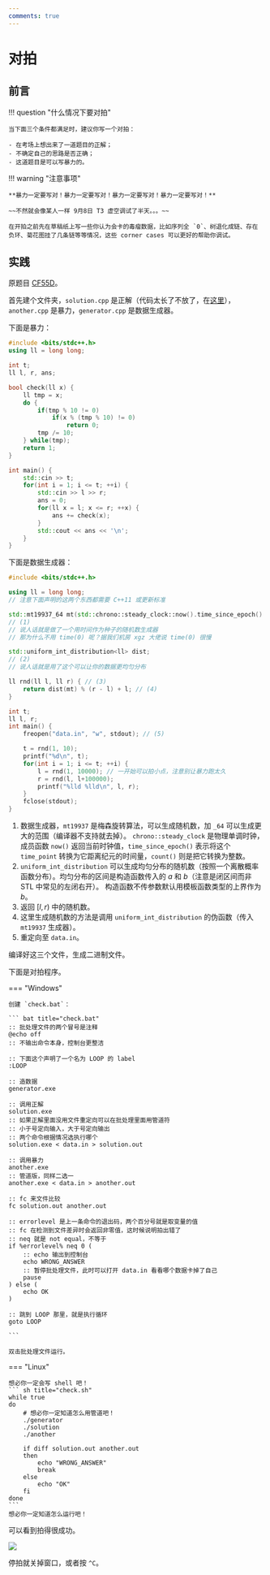```yaml
---
comments: true
---
```


# 对拍

## 前言

!!! question "什么情况下要对拍"

    当下面三个条件都满足时，建议你写一个对拍：

    - 在考场上想出来了一道题目的正解；
    - 不确定自己的思路是否正确；
    - 这道题目是可以写暴力的。

!!! warning "注意事项"

    **暴力一定要写对！暴力一定要写对！暴力一定要写对！暴力一定要写对！**

    ~~不然就会像某人一样 9月8日 T3 虚空调试了半天。。。~~

    在开拍之前先在草稿纸上写一些你认为会卡的毒瘤数据，比如序列全 `0`、树退化成链、存在负环、菊花图挂了几条链等等情况，这些 corner cases 可以更好的帮助你调试。

## 实践

原题目 [CF55D](https://www.luogu.com.cn/problem/CF55D)。

首先建个文件夹，`solution.cpp` 是正解（代码太长了不放了，在[这里](https://codeforces.com/contest/55/submission/215657474)），`another.cpp` 是暴力，`generator.cpp` 是数据生成器。

下面是暴力：

``` cpp title="another.cpp"
#include <bits/stdc++.h>
using ll = long long;

int t;
ll l, r, ans;

bool check(ll x) {
    ll tmp = x;
    do {
        if(tmp % 10 != 0)
            if(x % (tmp % 10) != 0)
                return 0;
        tmp /= 10;
    } while(tmp);
    return 1;
}

int main() {
    std::cin >> t;
    for(int i = 1; i <= t; ++i) {
        std::cin >> l >> r;
        ans = 0;
        for(ll x = l; x <= r; ++x) {
            ans += check(x);
        }
        std::cout << ans << '\n';
    }
}
```

下面是数据生成器：

``` cpp title="generator.cpp"
#include <bits/stdc++.h>

using ll = long long;
// 注意下面声明的这两个东西都需要 C++11 或更新标准

std::mt19937_64 mt(std::chrono::steady_clock::now().time_since_epoch().count());
// (1)
// 说人话就是做了一个用时间作为种子的随机数生成器
// 那为什么不用 time(0) 呢？据我们机房 xgz 大佬说 time(0) 很慢

std::uniform_int_distribution<ll> dist;
// (2)
// 说人话就是用了这个可以让你的数据更均匀分布

ll rnd(ll l, ll r) { // (3)
    return dist(mt) % (r - l) + l; // (4)
}

int t;
ll l, r;
int main() {
    freopen("data.in", "w", stdout); // (5)

    t = rnd(1, 10);
    printf("%d\n", t);
    for(int i = 1; i <= t; ++i) {
        l = rnd(1, 10000); // 一开始可以拍小点，注意别让暴力跑太久
        r = rnd(l, l+100000);
        printf("%lld %lld\n", l, r);
    }
    fclose(stdout);
}
```

1. 数据生成器，`mt19937` 是梅森旋转算法，可以生成随机数，加 `_64` 可以生成更大的范围（编译器不支持就去掉）。
   `chrono::steady_clock` 是物理单调时钟，成员函数 `now()` 返回当前时钟值，`time_since_epoch()` 表示将这个 `time_point` 转换为它距离纪元的时间量，`count()` 则是把它转换为整数。
2. `uniform_int_distribution` 可以生成均匀分布的随机数（按照一个离散概率函数分布）。均匀分布的区间是构造函数传入的 $a$ 和 $b$（注意是闭区间而非 STL 中常见的左闭右开）。
    构造函数不传参数默认用模板函数类型的上界作为 $b$。
3. 返回 $[l, r)$ 中的随机数。
4. 这里生成随机数的方法是调用 `uniform_int_distribution` 的伪函数（传入 `mt19937` 生成器）。
5. 重定向至 `data.in`。

编译好这三个文件，生成二进制文件。

下面是对拍程序。

=== "Windows"

    创建 `check.bat`：

    ``` bat title="check.bat"
    :: 批处理文件的两个冒号是注释
    @echo off
    :: 不输出命令本身，控制台更整洁

    :: 下面这个声明了一个名为 LOOP 的 label
    :LOOP

    :: 造数据
    generator.exe

    :: 调用正解
    solution.exe
    :: 如果正解里面没用文件重定向可以在批处理里面用管道符
    :: 小于号定向输入，大于号定向输出
    :: 两个命令根据情况选执行哪个
    solution.exe < data.in > solution.out

    :: 调用暴力
    another.exe
    :: 管道版，同样二选一
    another.exe < data.in > another.out

    :: fc 来文件比较
    fc solution.out another.out

    :: errorlevel 是上一条命令的退出码，两个百分号就是取变量的值
    :: fc 在检测到文件差异时会返回非零值，这时候说明拍出错了
    :: neq 就是 not equal，不等于
    if %errorlevel% neq 0 (
        :: echo 输出到控制台
        echo WRONG_ANSWER
        :: 暂停批处理文件，此时可以打开 data.in 看看哪个数据卡掉了自己
        pause
    ) else (
        echo OK
    )

    :: 跳到 LOOP 那里，就是执行循环
    goto LOOP

    ```

    双击批处理文件运行。

=== "Linux"

    想必你一定会写 shell 吧！
    ``` sh title="check.sh"
    while true
    do
        # 想必你一定知道怎么用管道吧！
        ./generator
        ./solution
        ./another

        if diff solution.out another.out
        then
            echo "WRONG_ANSWER"
            break
        else
            echo "OK"
        fi
    done
    ```
    想必你一定知道怎么运行吧！

可以看到拍得很成功。

![](../../static/img/checker-1.png)

停拍就关掉窗口，或者按 `^C`。
